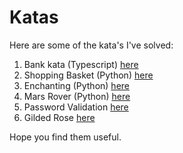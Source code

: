 # Katas

Here are some of the kata's I've solved:

1. Bank kata (Typescript) [here](./bank)
2. Shopping Basket (Python) [here](./shopping_basket)
3. Enchanting (Python) [here](./enchanting)
4. Mars Rover (Python) [here](./mars_rover)
5. Password Validation [here](./password_validation)
6. Gilded Rose [here](./gilded_rose)

Hope you find them useful.
